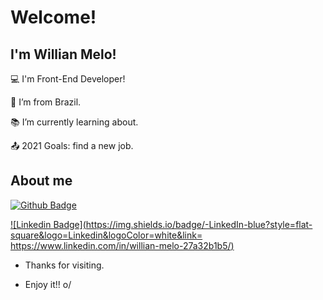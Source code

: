 # Welcome!

 

## I'm Willian Melo!

 

:computer: I'm Front-End Developer!

:house_with_garden: I’m from Brazil.

:books: I’m currently learning about.

:outbox_tray: 2021 Goals: find a new job.

 

## About me

[![Github Badge](https://img.shields.io/badge/-Github-000?style=flat-square&logo=Github&logoColor=white&link=https://github.com/willianvmelo)](https://github.com/willianvmelo)

[![Linkedin Badge](https://img.shields.io/badge/-LinkedIn-blue?style=flat-square&logo=Linkedin&logoColor=white&link= https://www.linkedin.com/in/willian-melo-27a32b1b5/)]( https://www.linkedin.com/in/willian-melo-27a32b1b5/)


- Thanks for visiting.

- Enjoy it!! o/

